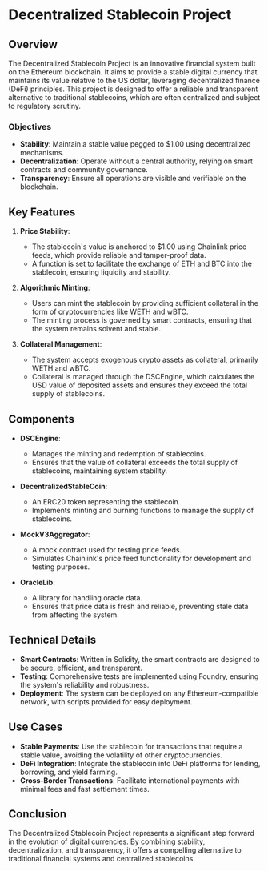 # Decentralized Stablecoin Project

## Overview

The Decentralized Stablecoin Project is an innovative financial system built on the Ethereum blockchain. It aims to provide a stable digital currency that maintains its value relative to the US dollar, leveraging decentralized finance (DeFi) principles. This project is designed to offer a reliable and transparent alternative to traditional stablecoins, which are often centralized and subject to regulatory scrutiny.

### Objectives

- **Stability**: Maintain a stable value pegged to $1.00 using decentralized mechanisms.
- **Decentralization**: Operate without a central authority, relying on smart contracts and community governance.
- **Transparency**: Ensure all operations are visible and verifiable on the blockchain.

## Key Features

1. **Price Stability**: 
   - The stablecoin's value is anchored to $1.00 using Chainlink price feeds, which provide reliable and tamper-proof data.
   - A function is set to facilitate the exchange of ETH and BTC into the stablecoin, ensuring liquidity and stability.

2. **Algorithmic Minting**:
   - Users can mint the stablecoin by providing sufficient collateral in the form of cryptocurrencies like WETH and wBTC.
   - The minting process is governed by smart contracts, ensuring that the system remains solvent and stable.

3. **Collateral Management**:
   - The system accepts exogenous crypto assets as collateral, primarily WETH and wBTC.
   - Collateral is managed through the DSCEngine, which calculates the USD value of deposited assets and ensures they exceed the total supply of stablecoins.

## Components

- **DSCEngine**: 
  - Manages the minting and redemption of stablecoins.
  - Ensures that the value of collateral exceeds the total supply of stablecoins, maintaining system stability.

- **DecentralizedStableCoin**: 
  - An ERC20 token representing the stablecoin.
  - Implements minting and burning functions to manage the supply of stablecoins.

- **MockV3Aggregator**: 
  - A mock contract used for testing price feeds.
  - Simulates Chainlink's price feed functionality for development and testing purposes.

- **OracleLib**: 
  - A library for handling oracle data.
  - Ensures that price data is fresh and reliable, preventing stale data from affecting the system.

## Technical Details

- **Smart Contracts**: Written in Solidity, the smart contracts are designed to be secure, efficient, and transparent.
- **Testing**: Comprehensive tests are implemented using Foundry, ensuring the system's reliability and robustness.
- **Deployment**: The system can be deployed on any Ethereum-compatible network, with scripts provided for easy deployment.

## Use Cases

- **Stable Payments**: Use the stablecoin for transactions that require a stable value, avoiding the volatility of other cryptocurrencies.
- **DeFi Integration**: Integrate the stablecoin into DeFi platforms for lending, borrowing, and yield farming.
- **Cross-Border Transactions**: Facilitate international payments with minimal fees and fast settlement times.

## Conclusion

The Decentralized Stablecoin Project represents a significant step forward in the evolution of digital currencies. By combining stability, decentralization, and transparency, it offers a compelling alternative to traditional financial systems and centralized stablecoins.
